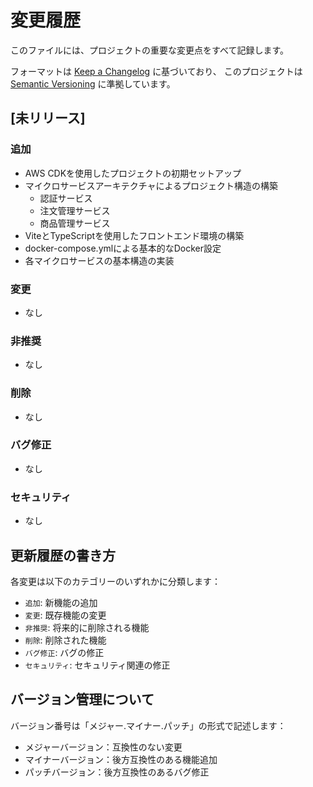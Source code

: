 # 変更履歴

このファイルには、プロジェクトの重要な変更点をすべて記録します。

フォーマットは [Keep a Changelog](https://keepachangelog.com/ja/1.0.0/) に基づいており、
このプロジェクトは [Semantic Versioning](https://semver.org/lang/ja/) に準拠しています。

## [未リリース]

### 追加
- AWS CDKを使用したプロジェクトの初期セットアップ
- マイクロサービスアーキテクチャによるプロジェクト構造の構築
  - 認証サービス
  - 注文管理サービス
  - 商品管理サービス
- ViteとTypeScriptを使用したフロントエンド環境の構築
- docker-compose.ymlによる基本的なDocker設定
- 各マイクロサービスの基本構造の実装

### 変更
- なし

### 非推奨
- なし

### 削除
- なし

### バグ修正
- なし

### セキュリティ
- なし

## 更新履歴の書き方

各変更は以下のカテゴリーのいずれかに分類します：

- `追加`: 新機能の追加
- `変更`: 既存機能の変更
- `非推奨`: 将来的に削除される機能
- `削除`: 削除された機能
- `バグ修正`: バグの修正
- `セキュリティ`: セキュリティ関連の修正

## バージョン管理について

バージョン番号は「メジャー.マイナー.パッチ」の形式で記述します：

- メジャーバージョン：互換性のない変更
- マイナーバージョン：後方互換性のある機能追加
- パッチバージョン：後方互換性のあるバグ修正
